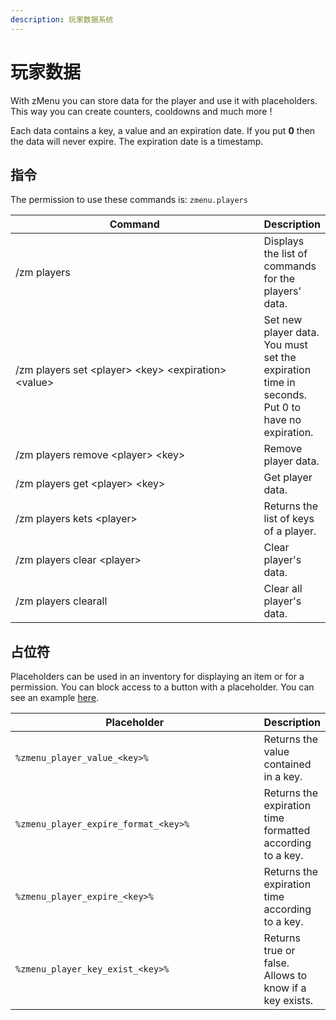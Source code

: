 ```yaml
---
description: 玩家数据系统
---
```


# 玩家数据

With zMenu you can store data for the player and use it with placeholders. This way you can create counters, cooldowns and much more !

Each data contains a key, a value and an expiration date. If you put **0** then the data will never expire. The expiration date is a timestamp.

## 指令

The permission to use these commands is: `zmenu.players`

<table><thead><tr><th width="410">Command</th><th>Description</th></tr></thead><tbody><tr><td>/zm players</td><td>Displays the list of commands for the players' data.</td></tr><tr><td>/zm players set &#x3C;player> &#x3C;key> &#x3C;expiration> &#x3C;value></td><td>Set new player data. You must set the expiration time in seconds. Put 0 to have no expiration.</td></tr><tr><td>/zm players remove &#x3C;player> &#x3C;key></td><td>Remove player data.</td></tr><tr><td>/zm players get &#x3C;player> &#x3C;key></td><td>Get player data.</td></tr><tr><td>/zm players kets &#x3C;player></td><td>Returns the list of keys of a player.</td></tr><tr><td>/zm players clear &#x3C;player></td><td>Clear player's data.</td></tr><tr><td>/zm players clearall</td><td>Clear all player's data.</td></tr></tbody></table>

## 占位符

Placeholders can be used in an inventory for displaying an item or for a permission. You can block access to a button with a placeholder. You can see an example [here](../plugins-files.md).

<table><thead><tr><th width="426.56591923371104">Placeholder</th><th>Description</th></tr></thead><tbody><tr><td><code>%zmenu_player_value_&#x3C;key>%</code></td><td>Returns the value contained in a key. </td></tr><tr><td><code>%zmenu_player_expire_format_&#x3C;key>%</code></td><td>Returns the expiration time formatted according to a key.</td></tr><tr><td><code>%zmenu_player_expire_&#x3C;key>%</code></td><td>Returns the expiration time according to a key.</td></tr><tr><td><code>%zmenu_player_key_exist_&#x3C;key>%</code></td><td>Returns true or false. Allows to know if a key exists.</td></tr></tbody></table>
